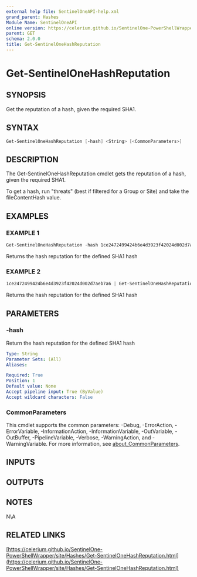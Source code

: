 ```yaml
---
external help file: SentinelOneAPI-help.xml
grand_parent: Hashes
Module Name: SentinelOneAPI
online version: https://celerium.github.io/SentinelOne-PowerShellWrapper/site/Hashes/Get-SentinelOneHashReputation.html
parent: GET
schema: 2.0.0
title: Get-SentinelOneHashReputation
---
```


# Get-SentinelOneHashReputation

## SYNOPSIS
Get the reputation of a hash, given the required SHA1.

## SYNTAX

```powershell
Get-SentinelOneHashReputation [-hash] <String> [<CommonParameters>]
```

## DESCRIPTION
The Get-SentinelOneHashReputation cmdlet gets the reputation of a hash, given the required SHA1.

To get a hash, run "threats" (best if filtered for a Group or Site)
and take the fileContentHash value.

## EXAMPLES

### EXAMPLE 1
```powershell
Get-SentinelOneHashReputation -hash 1ce2472499424b6e4d3923f42024d002d7aeb7a6
```

Returns the hash reputation for the defined SHA1 hash

### EXAMPLE 2
```powershell
1ce2472499424b6e4d3923f42024d002d7aeb7a6 | Get-SentinelOneHashReputation
```

Returns the hash reputation for the defined SHA1 hash

## PARAMETERS

### -hash
Return the hash reputation for the defined SHA1 hash

```yaml
Type: String
Parameter Sets: (All)
Aliases:

Required: True
Position: 1
Default value: None
Accept pipeline input: True (ByValue)
Accept wildcard characters: False
```

### CommonParameters
This cmdlet supports the common parameters: -Debug, -ErrorAction, -ErrorVariable, -InformationAction, -InformationVariable, -OutVariable, -OutBuffer, -PipelineVariable, -Verbose, -WarningAction, and -WarningVariable. For more information, see [about_CommonParameters](http://go.microsoft.com/fwlink/?LinkID=113216).

## INPUTS

## OUTPUTS

## NOTES
N\A

## RELATED LINKS

[https://celerium.github.io/SentinelOne-PowerShellWrapper/site/Hashes/Get-SentinelOneHashReputation.html](https://celerium.github.io/SentinelOne-PowerShellWrapper/site/Hashes/Get-SentinelOneHashReputation.html)

